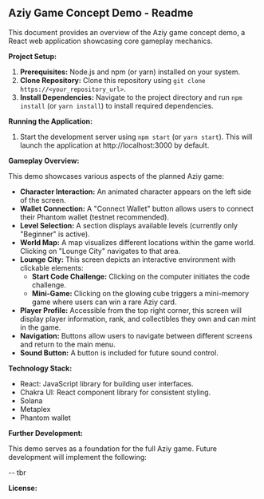 ## Aziy Game Concept Demo - Readme

This document provides an overview of the Aziy game concept demo, a React web application showcasing core gameplay mechanics.

**Project Setup:**

1. **Prerequisites:** Node.js and npm (or yarn) installed on your system.
2. **Clone Repository:** Clone this repository using `git clone https://<your_repository_url>`.
3. **Install Dependencies:** Navigate to the project directory and run `npm install` (or `yarn install`) to install required dependencies.

**Running the Application:**

1. Start the development server using `npm start` (or `yarn start`). This will launch the application at http://localhost:3000 by default.

**Gameplay Overview:**

This demo showcases various aspects of the planned Aziy game:

- **Character Interaction:** An animated character appears on the left side of the screen.
- **Wallet Connection:** A "Connect Wallet" button allows users to connect their Phantom wallet (testnet recommended).
- **Level Selection:** A section displays available levels (currently only "Beginner" is active).
- **World Map:** A map visualizes different locations within the game world. Clicking on "Lounge City" navigates to that area.
- **Lounge City:** This screen depicts an interactive environment with clickable elements:
    - **Start Code Challenge:** Clicking on the computer initiates the code challenge.
    - **Mini-Game:** Clicking on the glowing cube triggers a mini-memory game where users can win a rare Aziy card.
- **Player Profile:** Accessible from the top right corner, this screen  will display player information, rank, and collectibles they own and can mint in the game.
- **Navigation:** Buttons allow users to navigate between different screens and return to the main menu.
- **Sound Button:** A button  is included for future sound control.

**Technology Stack:**

- React: JavaScript library for building user interfaces.
- Chakra UI: React component library for consistent styling.
- Solana
- Metaplex
- Phantom wallet

**Further Development:**

This demo serves as a foundation for the full Aziy game. Future development will implement the following:

-- tbr

**License:**


